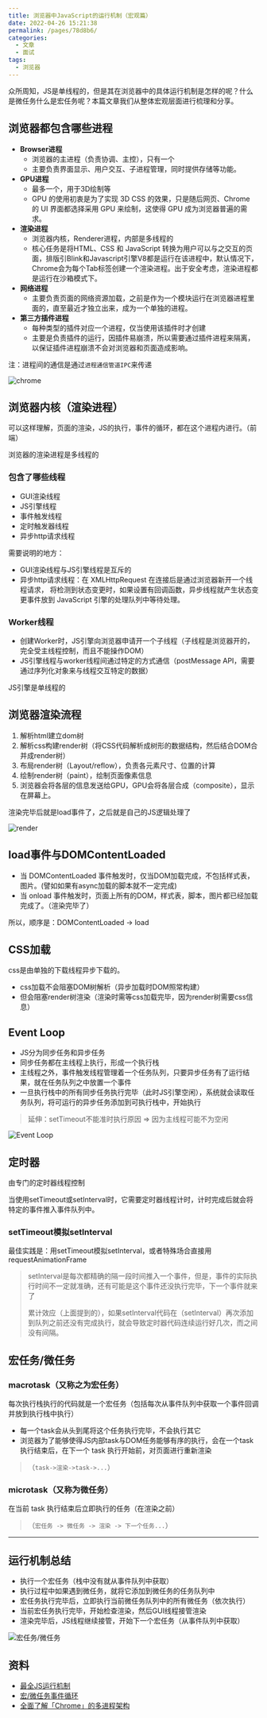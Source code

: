 ```yaml
---
title: 浏览器中JavaScript的运行机制（宏观篇）
date: 2022-04-26 15:21:38
permalink: /pages/78d8b6/
categories:
  - 文章
  - 面试
tags:
  - 浏览器
---
```


众所周知，JS是单线程的，但是其在浏览器中的具体运行机制是怎样的呢？什么是微任务什么是宏任务呢？本篇文章我们从整体宏观层面进行梳理和分享。

<!-- more -->

## 浏览器都包含哪些进程

- **Browser进程**
  - 浏览器的主进程（负责协调、主控），只有一个
  - 主要负责界面显示、用户交互、子进程管理，同时提供存储等功能。
- **GPU进程**
  - 最多一个，用于3D绘制等
  - GPU 的使用初衷是为了实现 3D CSS 的效果，只是随后网页、Chrome 的 UI 界面都选择采用 GPU 来绘制，这使得 GPU 成为浏览器普遍的需求。
- **渲染进程**
  - 浏览器内核，Renderer进程，内部是多线程的
  - 核心任务是将HTML、CSS 和 JavaScript 转换为用户可以与之交互的页面，排版引Blink和Javascript引擎V8都是运行在该进程中，默认情况下，Chrome会为每个Tab标签创建一个渲染进程。出于安全考虑，渲染进程都是运行在沙箱模式下。
- **网络进程**
  - 主要负责页面的网络资源加载，之前是作为一个模块运行在浏览器进程里面的，直至最近才独立出来，成为一个单独的进程。
- **第三方插件进程**
  - 每种类型的插件对应一个进程，仅当使用该插件时才创建
  - 主要是负责插件的运行，因插件易崩溃，所以需要通过插件进程来隔离，以保证插件进程崩溃不会对浏览器和页面造成影响。

注：进程间的通信是通过`进程通信管道IPC`来传递

![chrome](https://cdn.jsdelivr.net/gh/JS-banana/images/vuepress/browser-chrome.jpg)

## 浏览器内核（渲染进程）

可以这样理解，页面的渲染，JS的执行，事件的循环，都在这个进程内进行。（前端）

浏览器的渲染进程是多线程的

### 包含了哪些线程

- GUI渲染线程
- JS引擎线程
- 事件触发线程
- 定时触发器线程
- 异步http请求线程

需要说明的地方：

- GUI渲染线程与JS引擎线程是互斥的
- 异步http请求线程：在 XMLHttpRequest 在连接后是通过浏览器新开一个线程请求， 将检测到状态变更时，如果设置有回调函数，异步线程就产生状态变更事件放到 JavaScript 引擎的处理队列中等待处理。

### Worker线程

- 创建Worker时，JS引擎向浏览器申请开一个子线程（子线程是浏览器开的，完全受主线程控制，而且不能操作DOM）
- JS引擎线程与worker线程间通过特定的方式通信（postMessage API，需要通过序列化对象来与线程交互特定的数据）

JS引擎是单线程的

## 浏览器渲染流程

1. 解析html建立dom树
2. 解析css构建render树（将CSS代码解析成树形的数据结构，然后结合DOM合并成render树）
3. 布局render树（Layout/reflow），负责各元素尺寸、位置的计算
4. 绘制render树（paint），绘制页面像素信息
5. 浏览器会将各层的信息发送给GPU，GPU会将各层合成（composite），显示在屏幕上。

渲染完毕后就是load事件了，之后就是自己的JS逻辑处理了

![render](https://cdn.jsdelivr.net/gh/JS-banana/images/vuepress/js-render.png)

## load事件与DOMContentLoaded

- 当 DOMContentLoaded 事件触发时，仅当DOM加载完成，不包括样式表，图片。(譬如如果有async加载的脚本就不一定完成)
- 当 onload 事件触发时，页面上所有的DOM，样式表，脚本，图片都已经加载完成了。（渲染完毕了）

所以，顺序是：DOMContentLoaded -> load

## CSS加载

css是由单独的下载线程异步下载的。

- css加载不会阻塞DOM树解析（异步加载时DOM照常构建）
- 但会阻塞render树渲染（渲染时需等css加载完毕，因为render树需要css信息）

## Event Loop

- JS分为同步任务和异步任务
- 同步任务都在主线程上执行，形成一个执行栈
- 主线程之外，事件触发线程管理着一个任务队列，只要异步任务有了运行结果，就在任务队列之中放置一个事件
- 一旦执行栈中的所有同步任务执行完毕（此时JS引擎空闲），系统就会读取任务队列，将可运行的异步任务添加到可执行栈中，开始执行

> 延伸：setTimeout不能准时执行原因 => 因为主线程可能不为空闲

![Event Loop](https://cdn.jsdelivr.net/gh/JS-banana/images/vuepress/js-render-1.png)

## 定时器

由专门的定时器线程控制

当使用setTimeout或setInterval时，它需要定时器线程计时，计时完成后就会将特定的事件推入事件队列中。

### setTimeout模拟setInterval

最佳实践是：用setTimeout模拟setInterval，或者特殊场合直接用requestAnimationFrame

> setInterval是每次都精确的隔一段时间推入一个事件，但是，事件的实际执行时间不一定就准确，还有可能是这个事件还没执行完毕，下一个事件就来了
>
> 累计效应（上面提到的），如果setInterval代码在（setInterval）再次添加到队列之前还没有完成执行，就会导致定时器代码连续运行好几次，而之间没有间隔。

## 宏任务/微任务

### macrotask（又称之为宏任务）

每次执行栈执行的代码就是一个宏任务（包括每次从事件队列中获取一个事件回调并放到执行栈中执行）

- 每一个task会从头到尾将这个任务执行完毕，不会执行其它
- 浏览器为了能够使得JS内部task与DOM任务能够有序的执行，会在一个task执行结束后，在下一个 task 执行开始前，对页面进行重新渲染

> （`task->渲染->task->...`）

### microtask（又称为微任务）

在当前 task 执行结束后立即执行的任务（在渲染之前）

> （`宏任务 -> 微任务 -> 渲染 -> 下一个任务...`）

----

## 运行机制总结

- 执行一个宏任务（栈中没有就从事件队列中获取）
- 执行过程中如果遇到微任务，就将它添加到微任务的任务队列中
- 宏任务执行完毕后，立即执行当前微任务队列中的所有微任务（依次执行）
- 当前宏任务执行完毕，开始检查渲染，然后GUI线程接管渲染
- 渲染完毕后，JS线程继续接管，开始下一个宏任务（从事件队列中获取）

![宏任务/微任务](https://cdn.jsdelivr.net/gh/JS-banana/images/vuepress/js-render-2.png)

## 资料

- [最全JS运行机制](https://segmentfault.com/a/1190000012925872)
- [宏/微任务事件循环](https://jakearchibald.com/2015/tasks-microtasks-queues-and-schedules/)
- [全面了解「Chrome」的多进程架构](https://zhuanlan.zhihu.com/p/362120843)
